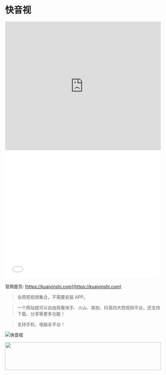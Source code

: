 # 快音视

<iframe width="100%" height="415" src="https://www.youtube.com/embed/N67W-u5nFSM" frameborder="0" allow="autoplay; encrypted-media" allowfullscreen></iframe>
<iframe width="100%" height="415" src="//player.bilibili.com/player.html?aid=29119666&cid=50533836&page=1" scrolling="no" border="0" frameborder="no" framespacing="0" allowfullscreen="true"></iframe>

官网首页: [https://kuaiyinshi.com](https://kuaiyinshi.com)

> 全网短视频集合，不需要安装 APP。

> 一个网站就可以自由观看快手、火山、美拍、抖音四大短视频平台，还支持下载、分享等更多功能！

> 支持手机、电脑全平台！

![快音视](https://i.imgur.com/gDbW3Ed.png)

<a href="https://www.vultr.com/?ref=8948199-8H"><img src="https://www.vultr.com/media/banner_1.png" width="100%" height="90" /></a>
